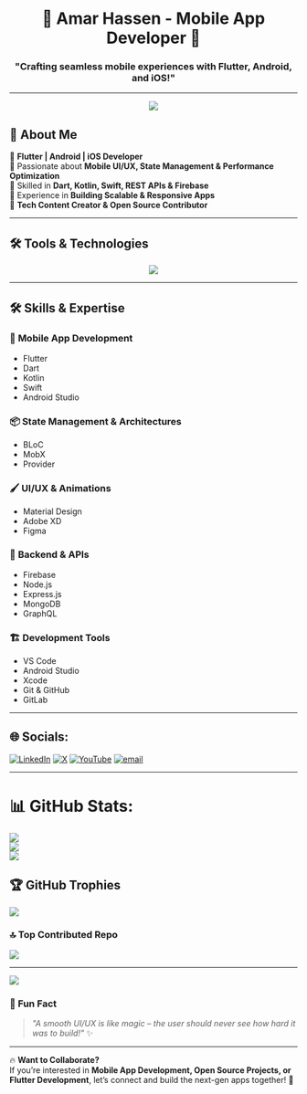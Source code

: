 <h1 align="center">📱 Amar Hassen - Mobile App Developer 🚀</h1>
<h3 align="center">"Crafting seamless mobile experiences with Flutter, Android, and iOS!"</h3>

---

<p align="center">
  <img src="https://media.giphy.com/media/SWoSkN6DxTszqIKEqv/giphy.gif"/>
</p>

## 📌 About Me  

🔹 **Flutter | Android | iOS Developer**  
🔹 Passionate about **Mobile UI/UX, State Management & Performance Optimization**  
🔹 Skilled in **Dart, Kotlin, Swift, REST APIs & Firebase**  
🔹 Experience in **Building Scalable & Responsive Apps**  
🔹 **Tech Content Creator & Open Source Contributor**  

---

## 🛠️ Tools & Technologies  

<p align="center">
  <img src="https://skillicons.dev/icons?i=flutter,dart,java,kotlin,nodejs,figma,vscode,git,github,gitlab,docker,kubernetes,firebase,postman,react,vue,flutter" />
</p>

---

## 🛠️ Skills & Expertise  

### 🚀 **Mobile App Development**  
- Flutter  
- Dart  
- Kotlin  
- Swift  
- Android Studio  

### 📦 **State Management & Architectures**  
- BLoC  
- MobX  
- Provider  

### 🖌️ **UI/UX & Animations**  
- Material Design  
- Adobe XD  
- Figma  

### 🔌 **Backend & APIs**  
- Firebase  
- Node.js  
- Express.js  
- MongoDB  
- GraphQL  

### 🏗️ **Development Tools**  
- VS Code  
- Android Studio  
- Xcode  
- Git & GitHub  
- GitLab  

---


## 🌐 Socials:
[![LinkedIn](https://img.shields.io/badge/LinkedIn-%230077B5.svg?logo=linkedin&logoColor=white)](https://linkedin.com/in/@amarha84) [![X](https://img.shields.io/badge/X-black.svg?logo=X&logoColor=white)](https://x.com/@AmarHassen14) [![YouTube](https://img.shields.io/badge/YouTube-%23FF0000.svg?logo=YouTube&logoColor=white)](https://youtube.com/@@AmakCodes) [![email](https://img.shields.io/badge/Email-D14836?logo=gmail&logoColor=white)](mailto:amakcodes@gmail.com) 

---

# 📊 GitHub Stats:
![](https://github-readme-stats.vercel.app/api?username=AmakCodes&theme=tokyonight&hide_border=false&include_all_commits=true&count_private=false)<br/>
![](https://nirzak-streak-stats.vercel.app/?user=AmakCodes&theme=tokyonight&hide_border=false)<br/>
![](https://github-readme-stats.vercel.app/api/top-langs/?username=AmakCodes&theme=tokyonight&hide_border=false&include_all_commits=true&count_private=false&layout=compact)

## 🏆 GitHub Trophies
![](https://github-profile-trophy.vercel.app/?username=AmakCodes&theme=tokyonight&no-frame=false&no-bg=true&margin-w=4)


### 🔝 Top Contributed Repo
![](https://github-contributor-stats.vercel.app/api?username=AmakCodes&limit=5&theme=tokyonight&combine_all_yearly_contributions=true)

---
[![](https://visitcount.itsvg.in/api?id=AmakCodes&icon=0&color=0)](https://visitcount.itsvg.in)

<!-- Proudly created with GPRM ( https://gprm.itsvg.in ) -->
### 🎯 Fun Fact  
> _"A smooth UI/UX is like magic – the user should never see how hard it was to build!"_ ✨  

---

🔥 **Want to Collaborate?**  
If you’re interested in **Mobile App Development, Open Source Projects, or Flutter Development**, let’s connect and build the next-gen apps together! 🚀  
